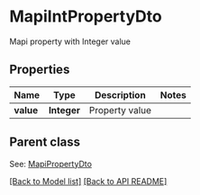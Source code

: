 
# MapiIntPropertyDto

Mapi property with Integer value             

## Properties
Name | Type | Description | Notes
------------ | ------------- | ------------- | -------------
**value** | **Integer** | Property value              | 

## Parent class

See: [MapiPropertyDto](MapiPropertyDto.md)



[[Back to Model list]](Models.md) [[Back to API README]](README.md)


